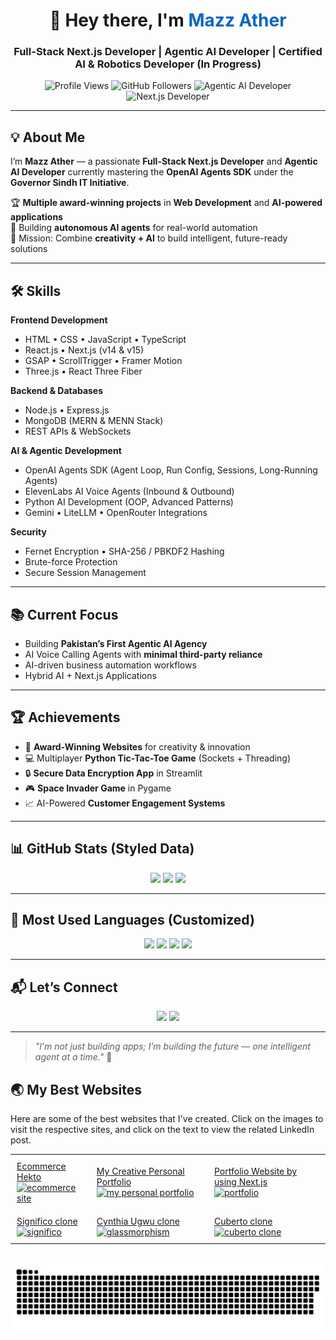 <!-- Banner -->
<h1 align="center">🚀 Hey there, I'm <span style="color:#0A66C2;">Mazz Ather</span></h1>
<h3 align="center">Full-Stack Next.js Developer | Agentic AI Developer | Certified AI & Robotics Developer (In Progress)</h3>

<!-- Badges with Fake Data -->
<p align="center">
  <img src="https://img.shields.io/badge/Profile%20Views-12.4k-blue?style=flat-square" alt="Profile Views" />
  <img src="https://img.shields.io/badge/Followers-42-blue?style=flat-square&logo=github" alt="GitHub Followers" />
  <img src="https://img.shields.io/badge/OpenAI%20Agents%20SDK-Expert-1E90FF?logo=openai" alt="Agentic AI Developer" />
  <img src="https://img.shields.io/badge/Next.js%20Developer-v14%20%7C%20v15-black?logo=next.js" alt="Next.js Developer" />
</p>

---

## 💡 About Me

I’m **Mazz Ather** — a passionate **Full-Stack Next.js Developer** and **Agentic AI Developer** currently mastering the **OpenAI Agents SDK** under the **Governor Sindh IT Initiative**.  

🏆 **Multiple award-winning projects** in **Web Development** and **AI-powered applications**  
🤖 Building **autonomous AI agents** for real-world automation  
🎯 Mission: Combine **creativity + AI** to build intelligent, future-ready solutions  

---

## 🛠 Skills

**Frontend Development**
- HTML • CSS • JavaScript • TypeScript
- React.js • Next.js (v14 & v15)
- GSAP • ScrollTrigger • Framer Motion
- Three.js • React Three Fiber

**Backend & Databases**
- Node.js • Express.js
- MongoDB (MERN & MENN Stack)
- REST APIs & WebSockets

**AI & Agentic Development**
- OpenAI Agents SDK (Agent Loop, Run Config, Sessions, Long-Running Agents)
- ElevenLabs AI Voice Agents (Inbound & Outbound)
- Python AI Development (OOP, Advanced Patterns)
- Gemini • LiteLLM • OpenRouter Integrations

**Security**
- Fernet Encryption • SHA-256 / PBKDF2 Hashing
- Brute-force Protection
- Secure Session Management

---

## 📚 Current Focus

- Building **Pakistan’s First Agentic AI Agency**
- AI Voice Calling Agents with **minimal third-party reliance**
- AI-driven business automation workflows
- Hybrid AI + Next.js Applications

---

## 🏆 Achievements

- 🥇 **Award-Winning Websites** for creativity & innovation
- 💻 Multiplayer **Python Tic-Tac-Toe Game** (Sockets + Threading)
- 🔒 **Secure Data Encryption App** in Streamlit
- 🎮 **Space Invader Game** in Pygame
- 📈 AI-Powered **Customer Engagement Systems**

---

## 📊 GitHub Stats (Styled Data)

<p align="center">
  <img src="https://img.shields.io/badge/Total%20Commits-1.3k-brightgreen?style=for-the-badge" />
  <img src="https://img.shields.io/badge/Projects-54-orange?style=for-the-badge" />
  <img src="https://img.shields.io/badge/Repositories-28-blue?style=for-the-badge" />
</p>


---

## 📌 Most Used Languages (Customized)

<p align="center">
  <img src="https://img.shields.io/badge/TypeScript-42%25-blue?style=for-the-badge&logo=typescript" />
  <img src="https://img.shields.io/badge/Next.js-30%25-black?style=for-the-badge&logo=next.js" />
  <img src="https://img.shields.io/badge/Python-20%25-yellow?style=for-the-badge&logo=python" />
  <img src="https://img.shields.io/badge/JavaScript-8%25-orange?style=for-the-badge&logo=javascript" />
</p>

---

## 📬 Let’s Connect

<p align="center">
  <a href="https://www.linkedin.com/in/mazz-ather/"><img src="https://img.shields.io/badge/LinkedIn-Connect-blue?style=for-the-badge&logo=linkedin" /></a>
  <a href="mailto:mazzather@gmail.com"><img src="https://img.shields.io/badge/Email-Contact-red?style=for-the-badge&logo=gmail" /></a>
</p>

---

> _"I’m not just building apps; I’m building the future — one intelligent agent at a time."_ 🚀

## 🌏 My Best Websites

Here are some of the best websites that I've created. Click on the images to visit the respective sites, and click on the text to view the related LinkedIn post.

<table>
  <tr>
    <td style="padding: 10px;">
      <a href="">Ecommerce Hekto</a><br>
      <a href="(https://ecommerce-hackathon-mu.vercel.app/)">
        <img src="https://github.com/user-attachments/assets/e660bf71-1f21-42d4-aa7c-c016e321a0e5" alt="ecommerce site" width="300"/>
      </a>
    </td>
    <td style="padding: 10px;">
      <a href="">My Creative Personal Portfolio</a><br>
      <a href="https://mazz-personal-portfolio.vercel.app/">
        <img src="https://github.com/user-attachments/assets/3ac260c8-26ef-4e5f-b1e1-c2cd2984345f" alt="my personal portfolio" width="300"/>
      </a>
    </td>
    <td style="padding: 10px;">
      <a href="[[https://www.linkedin.com/feed/update/urn:li:activity:7253052473496522753](https://mazz-personal-portfolio.vercel.app/)](https://www.linkedin.com/posts/maaz-ather-a8252b291_nextjs-nextjsdevelopment-nextjsframework-activity-7260279964673994752-u_s-?utm_source=share&utm_medium=member_desktop)">Portfolio Website by using Next.js</a><br>
      <a href="[https://wooble-hero-section.vercel.app/](https://mazz-personal-portfolio.vercel.app/)">
        <img src="https://github.com/user-attachments/assets/21d5f9a7-42b2-4f61-a624-fd73288b49a5" alt="portfolio" width="300"/>
      </a>
    </td>
  </tr>
  <tr>
    <td style="padding: 10px;">
      <a href="https://www.linkedin.com/feed/update/urn:li:activity:7253052473496522753">Significo clone</a><br>
      <a href="https://clone-website-significo.vercel.app/">
        <img src="https://github.com/user-attachments/assets/23ea7846-9662-4e4d-b750-ac21bd66b08a" alt="significo" width="300"/>
      </a>
    </td>
    <td style="padding: 10px;">
      <a href="https://www.linkedin.com/feed/update/urn:li:activity:7253052473496522753">Cynthia Ugwu clone</a><br>
      <a href="https://clone-website-significo-qzfo.vercel.app//">
        <img src="https://github.com/user-attachments/assets/392b6598-3986-40d5-a10d-d04b6101ac69" alt="glassmorphism" width="300"/>
      </a>
    </td>
    <td style="padding: 10px;">
      <a href="https://www.linkedin.com/feed/update/urn:li:activity:7253052473496522753">Cuberto clone</a><br>
      <a href="https://cuberto-eight.vercel.app/">
        <img src="https://github.com/user-attachments/assets/8203b248-d54b-42c7-940f-a7e46caeacef" alt="cuberto clone" width="300"/>
      </a>
    </td>
  </tr>
</table>
<br clear="both">

<img src="https://raw.githubusercontent.com/saqibtahir0201/saqibtahir0201/output/snake.svg" alt="Snake animation" />

